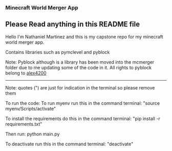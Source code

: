 ### Minecraft World Merger App 
## Please Read anything in this README file
Hello I'm Nathaniel Martinez and this is my capstone repo for my minecraft world merger app.

Contains libraries such as pymclevel and pyblock

Note: Pyblock although is a library has been moved into the mcmerger folder due to me updating some of the code in it. All rights to pyblock belong to [alex4200](https://github.com/alex4200/PyBlock) 

___
Note: quotes (") are just for indication in the terminal so please remove them

To run the code:
To run myenv run this in the command terminal: "source myenv/Scripts/activate"

To install the requirements do this in the command terminal: "pip install -r requirements.txt"

Then run: python main.py

To deactivate run this in the command terminal: "deactivate"